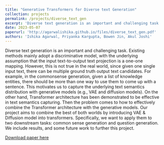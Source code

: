 ```yaml
---
title: "Generative Transformers for Diverse text Generation"
collection: projects
permalink: /projects/diverse_text_gen
excerpt: 'Diverse text generation is an important and challenging task. Existing methods mainly adopt a discriminative model, with the underlying assumption that the input text-to-output text projection is a one-one mapping. However, this is not true in the real world, since given one single input text, there can be multiple ground truth output text candidates. For example, in the commonsense generation, given a list of knowledge entities, there should be more than one way to use them to come up with a sentence. This motivates us to capture the underlying text semantics distribution with generative models (e.g., VAE and diffusion models). On the other hand, Transformer architecture has been demonstrated to be effective in text semantics capturing. Then the problem comes to how to effectively combine the Transformer architecture with the generative models. Our project aims to combine the best of both worlds by introducing VAE & Diffusion model into transformers. Specifically, we want to apply them to two downstream tasks: common sense generation and question generation. We include results, and some future work to further this project.'
date: 2023-05-07
paperurl: 'http://agarwalishika.github.io/files/diverse_text_gen.pdf'
authors: 'Ishika Agarwal, Priyanka Kargupta, Bowen Jin, Akul Joshi'
---
```

Diverse text generation is an important and challenging task. Existing methods mainly adopt a discriminative model, with the underlying assumption that the input text-to-output text projection is a one-one mapping. However, this is not true in the real world, since given one single input text, there can be multiple ground truth output text candidates. For example, in the commonsense generation, given a list of knowledge entities, there should be more than one way to use them to come up with a sentence. This motivates us to capture the underlying text semantics distribution with generative models (e.g., VAE and diffusion models). On the other hand, Transformer architecture has been demonstrated to be effective in text semantics capturing. Then the problem comes to how to effectively combine the Transformer architecture with the generative models. Our project aims to combine the best of both worlds by introducing VAE & Diffusion model into transformers. Specifically, we want to apply them to two downstream tasks: common sense generation and question generation. We include results, and some future work to further this project.

[Download paper here](http://agarwalishika.github.io/files/diverse_text_gen.pdf)
